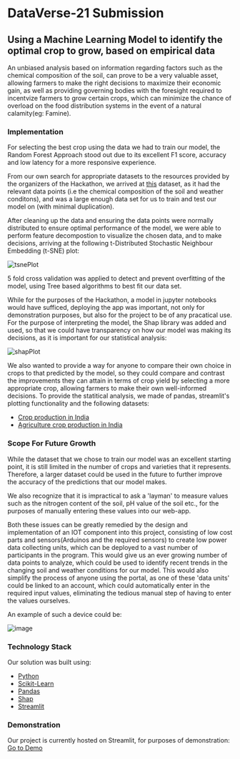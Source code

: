 # DataVerse-21 Submission

## Using a Machine Learning Model to identify the optimal crop to grow, based on empirical data

An unbiased analysis based on information regarding factors such as the chemical composition of the soil, can prove to be a very
valuable asset, allowing farmers to make the right decisions to maximize their economic gain, as well as providing governing bodies with
the foresight required to incentvize farmers to grow certain crops, which can minimize the chance of overload on the food distribution
systems in the event of a natural calamity(eg: Famine).

### Implementation

For selecting the best crop using the data we had to train our model, the Random Forest Approach stood out due to its excellent
F1 score, accuracy and low latency for a more responsive experience.

From our own search for appropriate datasets to the resources provided by the organizers of the Hackathon, we arrived at [this](https://www.kaggle.com/atharvaingle/crop-recommendation-dataset) dataset, as it had the relevant data points (i.e the chemical composition of the soil and weather conditons), and was a large enough data set for
us to train and test our model on (with minimal duplication).

After cleaning up the data and ensuring the data points were normally distributed to ensure optimal performance of the model, we were able to perform feature decompostion
to visualize the chosen data, and to make decisions, arriving at the following t-Distributed Stochastic Neighbour Embedding (t-SNE) plot:

![tsnePlot](https://user-images.githubusercontent.com/70756241/144707926-c96f8fb7-28ca-4860-834e-e6086c2c570f.png)

5 fold cross validation was applied to detect and prevent overfitting of the model, using Tree based algorithms to best fit our data set.

While for the purposes of the Hackathon, a model in jupyter notebooks would have sufficed, deploying the app was important, not only for demonstration purposes, but also for
the project to be of any pracatical use. For the purpose of interpreting the model, the Shap library was added and used, so that we could have transparency on how our model
was making its decisions, as it is important for our statistical analysis:

![shapPlot](https://user-images.githubusercontent.com/70756241/144708130-747cf887-1dca-40f8-937b-8c55b970aa2e.png)

We also wanted to provide a way for anyone to compare their own choice in crops to that predicted by the model, so they could compare and contrast the improvements they can
attain in terms of crop yield by selecting a more appropriate crop, allowing farmers to make their own well-informed decisions. To provide the statitical analysis, we made of
pandas, streamlit's plotting functionality and the following datasets:
- [Crop production in India](https://www.kaggle.com/abhinand05/crop-production-in-india)
- [Agriculture crop production in India](https://www.kaggle.com/srinivas1/agricuture-crops-production-in-india)

### Scope For Future Growth

While the dataset that we chose to train our model was an excellent starting point, it is still limited in the number of crops and varieties that it represents. Therefore,
a larger dataset could be used in the future to further improve the accuracy of the predictions that our model makes.

We also recognize that it is impractical to ask a 'layman' to measure values such as the nitrogen content of the soil, pH value of the soil etc., for the purposes of manually 
entering these values into our web-app.

Both these issues can be greatly remedied by the design and implementation of an IOT component into this project, consisting of low cost parts and sensors(Arduinos and the 
required sensors) to create low power data collecting units, which can be deployed to a vast number of participants in the program. This would give us an ever growing number
of data points to analyze, which could be used to identify recent trends in the changing soil and weather conditions for our model.
This would also simplify the process of anyone using the portal, as one of these 'data units' could be linked to an account, which could automatically enter in the required
input values, eliminating the tedious manual step of having to enter the values ourselves.

An example of such a device could be:

![image](https://user-images.githubusercontent.com/70756241/144708562-aa3cbd8d-823a-478e-956e-009ceb4e0aa3.png)



### Technology Stack
Our solution was built using:
- [Python](https://www.python.org/)
- [Scikit-Learn](https://scikit-learn.org/stable/)
- [Pandas](https://pandas.pydata.org/)
- [Shap](https://github.com/slundberg/shap)
- [Streamlit](https://streamlit.io/)

### Demonstration
Our project is currently hosted on Streamlit, for purposes of demonstration: 
[Go to Demo](https://share.streamlit.io/sooryak12/dataverse-21/main/streamfile.py)
 
